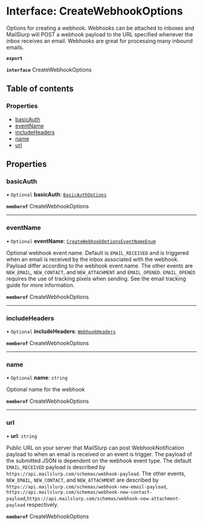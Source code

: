 # Interface: CreateWebhookOptions

Options for creating a webhook. Webhooks can be attached to inboxes and MailSlurp will POST a webhook payload to the URL specified whenever the inbox receives an email. Webhooks are great for processing many inbound emails.

**`export`**

**`interface`** CreateWebhookOptions

## Table of contents

### Properties

- [basicAuth](CreateWebhookOptions.md#basicauth)
- [eventName](CreateWebhookOptions.md#eventname)
- [includeHeaders](CreateWebhookOptions.md#includeheaders)
- [name](CreateWebhookOptions.md#name)
- [url](CreateWebhookOptions.md#url)

## Properties

### <a id="basicauth" name="basicauth"></a> basicAuth

• `Optional` **basicAuth**: [`BasicAuthOptions`](BasicAuthOptions.md)

**`memberof`** CreateWebhookOptions

___

### <a id="eventname" name="eventname"></a> eventName

• `Optional` **eventName**: [`CreateWebhookOptionsEventNameEnum`](../enums/CreateWebhookOptionsEventNameEnum.md)

Optional webhook event name. Default is `EMAIL_RECEIVED` and is triggered when an email is received by the inbox associated with the webhook. Payload differ according to the webhook event name. The other events are `NEW_EMAIL`, `NEW_CONTACT`, and `NEW_ATTACHMENT` and `EMAIL_OPENED`. `EMAIL_OPENED` requires the use of tracking pixels when sending. See the email tracking guide for more information.

**`memberof`** CreateWebhookOptions

___

### <a id="includeheaders" name="includeheaders"></a> includeHeaders

• `Optional` **includeHeaders**: [`WebhookHeaders`](WebhookHeaders.md)

**`memberof`** CreateWebhookOptions

___

### <a id="name" name="name"></a> name

• `Optional` **name**: `string`

Optional name for the webhook

**`memberof`** CreateWebhookOptions

___

### <a id="url" name="url"></a> url

• **url**: `string`

Public URL on your server that MailSlurp can post WebhookNotification payload to when an email is received or an event is trigger. The payload of the submitted JSON is dependent on the webhook event type. The default `EMAIL_RECEIVED` payload is described by `https://api.mailslurp.com/schemas/webhook-payload`. The other events, `NEW_EMAIL`, `NEW_CONTACT`, and `NEW_ATTACHMENT` are described by `https://api.mailslurp.com/schemas/webhook-new-email-payload`, `https://api.mailslurp.com/schemas/webhook-new-contact-payload`,`https://api.mailslurp.com/schemas/webhook-new-attachment-payload` respectively.

**`memberof`** CreateWebhookOptions
